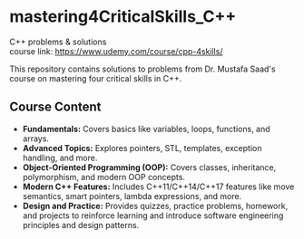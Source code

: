 # mastering4CriticalSkills_C++
C++ problems &amp; solutions <br />
course link: https://www.udemy.com/course/cpp-4skills/ 

This repository contains solutions to problems from Dr. Mustafa Saad's course on mastering four critical skills in C++.

## Course Content

- **Fundamentals:** Covers basics like variables, loops, functions, and arrays.
- **Advanced Topics:** Explores pointers, STL, templates, exception handling, and more.
- **Object-Oriented Programming (OOP):** Covers classes, inheritance, polymorphism, and modern OOP concepts.
- **Modern C++ Features:** Includes C++11/C++14/C++17 features like move semantics, smart pointers, lambda expressions, and more.
- **Design and Practice:** Provides quizzes, practice problems, homework, and projects to reinforce learning and introduce software engineering principles and design patterns.

